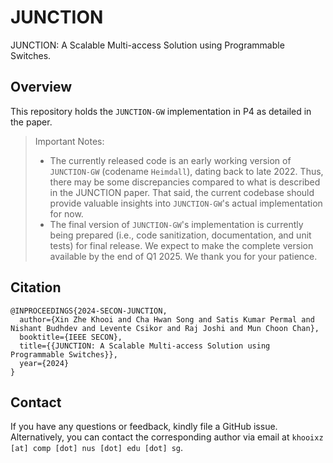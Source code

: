 # JUNCTION

JUNCTION: A Scalable Multi-access Solution using Programmable Switches.

## Overview

This repository holds the `JUNCTION-GW` implementation in P4 as detailed in the paper. 

> Important Notes: 
> - The currently released code is an early working version of `JUNCTION-GW` (codename `Heimdall`), dating back to late 2022. Thus, there may be some discrepancies compared to what is described in the JUNCTION paper. That said, the current codebase should provide valuable insights into `JUNCTION-GW`'s actual implementation for now.
> - The final version of `JUNCTION-GW`'s implementation is currently being prepared (i.e., code sanitization, documentation, and unit tests) for final release. We expect to make the complete version available by the end of Q1 2025.
We thank you for your patience.

## Citation

```biblatex
@INPROCEEDINGS{2024-SECON-JUNCTION,
  author={Xin Zhe Khooi and Cha Hwan Song and Satis Kumar Permal and Nishant Budhdev and Levente Csikor and Raj Joshi and Mun Choon Chan},
  booktitle={IEEE SECON}, 
  title={{JUNCTION: A Scalable Multi-access Solution using Programmable Switches}}, 
  year={2024}
}
```

## Contact

If you have any questions or feedback, kindly file a GitHub issue. 
Alternatively, you can contact the corresponding author via email at `khooixz [at] comp [dot] nus [dot] edu [dot] sg`.